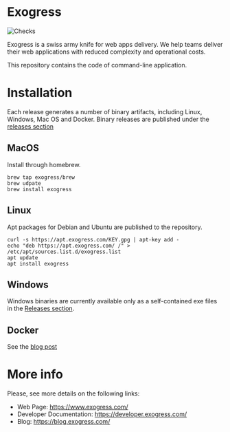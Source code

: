 Exogress 
========

![Checks](https://github.com/exogress/cli/workflows/Checks/badge.svg)

Exogress is a swiss army knife for web apps delivery. We help teams deliver their web applications 
with reduced complexity and operational costs. 

This repository contains the code of command-line application.

Installation
============

Each release generates a number of binary artifacts, including Linux, Windows, Mac OS and Docker. 
Binary releases are published under the [releases section](https://github.com/exogress/cli/releases)

## MacOS

Install through homebrew.

```
brew tap exogress/brew
brew udpate
brew install exogress
```

## Linux

Apt packages for Debian and Ubuntu are published to the repository.

```
curl -s https://apt.exogress.com/KEY.gpg | apt-key add -
echo "deb https://apt.exogress.com/ /" > /etc/apt/sources.list.d/exogress.list
apt update
apt install exogress
```

## Windows

Windows binaries are currently available only as a self-contained exe files in the [Releases section](https://github.com/exogress/cli/releases). 

## Docker

See the [blog post](https://blog.exogress.com/exogress-in-docker/)


More info
=========

Please, see more details on the following links:

- Web Page: https://www.exogress.com/
- Developer Documentation: https://developer.exogress.com/
- Blog: https://blog.exogress.com/
